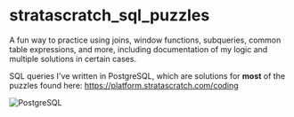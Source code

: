 # stratascratch_sql_puzzles
A fun way to practice using joins, window functions, subqueries, common table expressions, and more, including documentation of my logic and multiple solutions in certain cases.

SQL queries I've written in PostgreSQL, which are solutions for **most** of the puzzles found here: https://platform.stratascratch.com/coding


![PostgreSQL](https://github.com/papir805/stratascratch_SQL_puzzles/blob/main/thumbnail.png)
